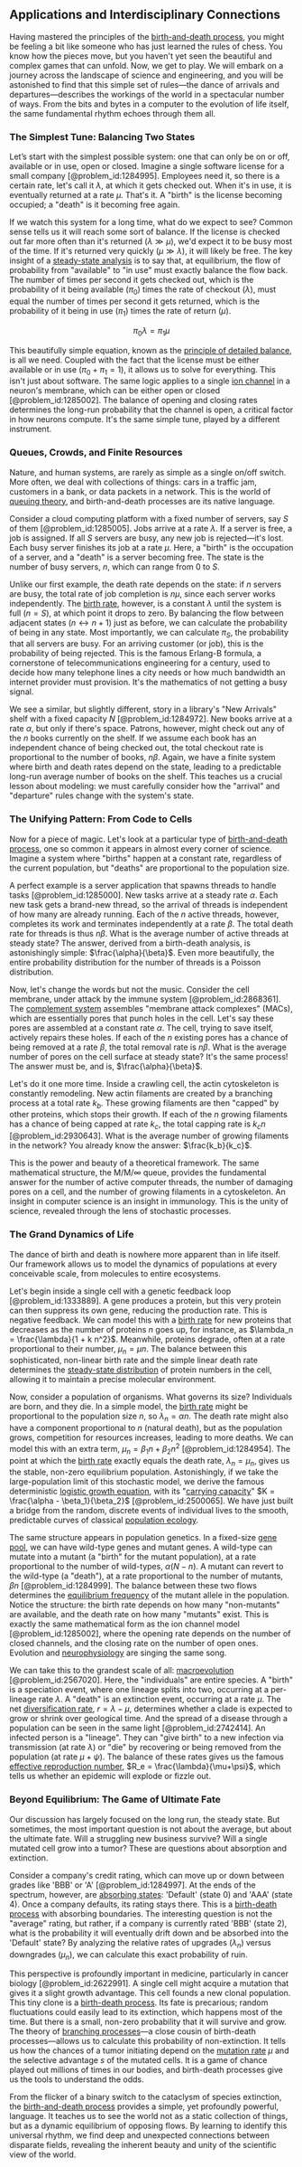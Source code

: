 ## Applications and Interdisciplinary Connections

Having mastered the principles of the [birth-and-death process](@article_id:275131), you might be feeling a bit like someone who has just learned the rules of chess. You know how the pieces move, but you haven't yet seen the beautiful and complex games that can unfold. Now, we get to play. We will embark on a journey across the landscape of science and engineering, and you will be astonished to find that this simple set of rules—the dance of arrivals and departures—describes the workings of the world in a spectacular number of ways. From the bits and bytes in a computer to the evolution of life itself, the same fundamental rhythm echoes through them all.

### The Simplest Tune: Balancing Two States

Let’s start with the simplest possible system: one that can only be on or off, available or in use, open or closed. Imagine a single software license for a small company [@problem_id:1284995]. Employees need it, so there is a certain rate, let's call it $\lambda$, at which it gets checked out. When it's in use, it is eventually returned at a rate $\mu$. That's it. A "birth" is the license becoming occupied; a "death" is it becoming free again.

If we watch this system for a long time, what do we expect to see? Common sense tells us it will reach some sort of balance. If the license is checked out far more often than it's returned ($\lambda \gg \mu$), we'd expect it to be busy most of the time. If it's returned very quickly ($\mu \gg \lambda$), it will likely be free. The key insight of a [steady-state analysis](@article_id:270980) is to say that, at equilibrium, the flow of probability from "available" to "in use" must exactly balance the flow back. The number of times per second it gets checked out, which is the probability of it being available ($\pi_0$) times the rate of checkout ($\lambda$), must equal the number of times per second it gets returned, which is the probability of it being in use ($\pi_1$) times the rate of return ($\mu$).

$$
\pi_0 \lambda = \pi_1 \mu
$$

This beautifully simple equation, known as the [principle of detailed balance](@article_id:200014), is all we need. Coupled with the fact that the license must be either available or in use ($\pi_0 + \pi_1 = 1$), it allows us to solve for everything. This isn't just about software. The same logic applies to a single [ion channel](@article_id:170268) in a neuron's membrane, which can be either open or closed [@problem_id:1285002]. The balance of opening and closing rates determines the long-run probability that the channel is open, a critical factor in how neurons compute. It's the same simple tune, played by a different instrument.

### Queues, Crowds, and Finite Resources

Nature, and human systems, are rarely as simple as a single on/off switch. More often, we deal with collections of things: cars in a traffic jam, customers in a bank, or data packets in a network. This is the world of [queuing theory](@article_id:273647), and birth-and-death processes are its native language.

Consider a cloud computing platform with a fixed number of servers, say $S$ of them [@problem_id:1285005]. Jobs arrive at a rate $\lambda$. If a server is free, a job is assigned. If all $S$ servers are busy, any new job is rejected—it's lost. Each busy server finishes its job at a rate $\mu$. Here, a "birth" is the occupation of a server, and a "death" is a server becoming free. The state is the number of busy servers, $n$, which can range from $0$ to $S$.

Unlike our first example, the death rate depends on the state: if $n$ servers are busy, the total rate of job completion is $n\mu$, since each server works independently. The [birth rate](@article_id:203164), however, is a constant $\lambda$ until the system is full ($n=S$), at which point it drops to zero. By balancing the flow between adjacent states ($n \leftrightarrow n+1$) just as before, we can calculate the probability of being in any state. Most importantly, we can calculate $\pi_S$, the probability that all servers are busy. For an arriving customer (or job), this is the probability of being rejected. This is the famous Erlang-B formula, a cornerstone of telecommunications engineering for a century, used to decide how many telephone lines a city needs or how much bandwidth an internet provider must provision. It's the mathematics of not getting a busy signal.

We see a similar, but slightly different, story in a library's "New Arrivals" shelf with a fixed capacity $N$ [@problem_id:1284972]. New books arrive at a rate $\alpha$, but only if there's space. Patrons, however, might check out any of the $n$ books currently on the shelf. If we assume each book has an independent chance of being checked out, the total checkout rate is proportional to the number of books, $n\beta$. Again, we have a finite system where birth and death rates depend on the state, leading to a predictable long-run average number of books on the shelf. This teaches us a crucial lesson about modeling: we must carefully consider how the "arrival" and "departure" rules change with the system's state.

### The Unifying Pattern: From Code to Cells

Now for a piece of magic. Let's look at a particular type of [birth-and-death process](@article_id:275131), one so common it appears in almost every corner of science. Imagine a system where "births" happen at a constant rate, regardless of the current population, but "deaths" are proportional to the population size.

A perfect example is a server application that spawns threads to handle tasks [@problem_id:1285000]. New tasks arrive at a steady rate $\alpha$. Each new task gets a brand-new thread, so the arrival of threads is independent of how many are already running. Each of the $n$ active threads, however, completes its work and terminates independently at a rate $\beta$. The total death rate for threads is thus $n\beta$. What is the average number of active threads at steady state? The answer, derived from a birth-death analysis, is astonishingly simple: $\frac{\alpha}{\beta}$. Even more beautifully, the entire probability distribution for the number of threads is a Poisson distribution.

Now, let's change the words but not the music. Consider the cell membrane, under attack by the immune system [@problem_id:2868361]. The [complement system](@article_id:142149) assembles "membrane attack complexes" (MACs), which are essentially pores that punch holes in the cell. Let's say these pores are assembled at a constant rate $\alpha$. The cell, trying to save itself, actively repairs these holes. If each of the $n$ existing pores has a chance of being removed at a rate $\beta$, the total removal rate is $n\beta$. What is the average number of pores on the cell surface at steady state? It's the same process! The answer must be, and is, $\frac{\alpha}{\beta}$.

Let's do it one more time. Inside a crawling cell, the actin cytoskeleton is constantly remodeling. New actin filaments are created by a branching process at a total rate $k_b$. These growing filaments are then "capped" by other proteins, which stops their growth. If each of the $n$ growing filaments has a chance of being capped at rate $k_c$, the total capping rate is $k_c n$ [@problem_id:2930643]. What is the average number of growing filaments in the network? You already know the answer: $\frac{k_b}{k_c}$.

This is the power and beauty of a theoretical framework. The same mathematical structure, the M/M/$\infty$ queue, provides the fundamental answer for the number of active computer threads, the number of damaging pores on a cell, and the number of growing filaments in a cytoskeleton. An insight in computer science is an insight in immunology. This is the unity of science, revealed through the lens of stochastic processes.

### The Grand Dynamics of Life

The dance of birth and death is nowhere more apparent than in life itself. Our framework allows us to model the dynamics of populations at every conceivable scale, from molecules to entire ecosystems.

Let's begin inside a single cell with a genetic feedback loop [@problem_id:1333889]. A gene produces a protein, but this very protein can then suppress its own gene, reducing the production rate. This is negative feedback. We can model this with a [birth rate](@article_id:203164) for new proteins that decreases as the number of proteins $n$ goes up, for instance, as $\lambda_n = \frac{\lambda}{1 + k n^2}$. Meanwhile, proteins degrade, often at a rate proportional to their number, $\mu_n = \mu n$. The balance between this sophisticated, non-linear birth rate and the simple linear death rate determines the [steady-state distribution](@article_id:152383) of protein numbers in the cell, allowing it to maintain a precise molecular environment.

Now, consider a population of organisms. What governs its size? Individuals are born, and they die. In a simple model, the [birth rate](@article_id:203164) might be proportional to the population size $n$, so $\lambda_n = \alpha n$. The death rate might also have a component proportional to $n$ (natural death), but as the population grows, competition for resources increases, leading to more deaths. We can model this with an extra term, $\mu_n = \beta_1 n + \beta_2 n^2$ [@problem_id:1284954]. The point at which the [birth rate](@article_id:203164) exactly equals the death rate, $\lambda_n = \mu_n$, gives us the stable, non-zero equilibrium population. Astonishingly, if we take the large-population limit of this stochastic model, we derive the famous deterministic [logistic growth equation](@article_id:148766), with its "[carrying capacity](@article_id:137524)" $K = \frac{\alpha - \beta_1}{\beta_2}$ [@problem_id:2500065]. We have just built a bridge from the random, discrete events of individual lives to the smooth, predictable curves of classical [population ecology](@article_id:142426).

The same structure appears in population genetics. In a fixed-size [gene pool](@article_id:267463), we can have wild-type genes and mutant genes. A wild-type can mutate into a mutant (a "birth" for the mutant population), at a rate proportional to the number of wild-types, $\alpha(N-n)$. A mutant can revert to the wild-type (a "death"), at a rate proportional to the number of mutants, $\beta n$ [@problem_id:1284999]. The balance between these two flows determines the [equilibrium frequency](@article_id:274578) of the mutant allele in the population. Notice the structure: the birth rate depends on how many "non-mutants" are available, and the death rate on how many "mutants" exist. This is exactly the same mathematical form as the ion channel model [@problem_id:1285002], where the opening rate depends on the number of closed channels, and the closing rate on the number of open ones. Evolution and [neurophysiology](@article_id:140061) are singing the same song.

We can take this to the grandest scale of all: [macroevolution](@article_id:275922) [@problem_id:2567020]. Here, the "individuals" are entire species. A "birth" is a speciation event, where one lineage splits into two, occurring at a per-lineage rate $\lambda$. A "death" is an extinction event, occurring at a rate $\mu$. The net [diversification rate](@article_id:186165), $r = \lambda - \mu$, determines whether a clade is expected to grow or shrink over geological time. And the spread of a disease through a population can be seen in the same light [@problem_id:2742414]. An infected person is a "lineage". They can "give birth" to a new infection via transmission (at rate $\lambda$) or "die" by recovering or being removed from the population (at rate $\mu+\psi$). The balance of these rates gives us the famous [effective reproduction number](@article_id:164406), $R_e = \frac{\lambda}{\mu+\psi}$, which tells us whether an epidemic will explode or fizzle out.

### Beyond Equilibrium: The Game of Ultimate Fate

Our discussion has largely focused on the long run, the steady state. But sometimes, the most important question is not about the average, but about the ultimate fate. Will a struggling new business survive? Will a single mutated cell grow into a tumor? These are questions about absorption and extinction.

Consider a company's credit rating, which can move up or down between grades like 'BBB' or 'A' [@problem_id:1284997]. At the ends of the spectrum, however, are [absorbing states](@article_id:160542): 'Default' (state 0) and 'AAA' (state 4). Once a company defaults, its rating stays there. This is a [birth-death process](@article_id:168101) with absorbing boundaries. The interesting question is not the "average" rating, but rather, if a company is currently rated 'BBB' (state 2), what is the probability it will eventually drift down and be absorbed into the 'Default' state? By analyzing the relative rates of upgrades ($\lambda_n$) versus downgrades ($\mu_n$), we can calculate this exact probability of ruin.

This perspective is profoundly important in medicine, particularly in cancer biology [@problem_id:2622991]. A single cell might acquire a mutation that gives it a slight growth advantage. This cell founds a new clonal population. This tiny clone is a [birth-death process](@article_id:168101). Its fate is precarious; random fluctuations could easily lead to its extinction, which happens most of the time. But there is a small, non-zero probability that it will survive and grow. The theory of [branching processes](@article_id:275554)—a close cousin of birth-death processes—allows us to calculate this probability of non-extinction. It tells us how the chances of a tumor initiating depend on the [mutation rate](@article_id:136243) $\mu$ and the selective advantage $s$ of the mutated cells. It is a game of chance played out millions of times in our bodies, and birth-death processes give us the tools to understand the odds.

From the flicker of a binary switch to the cataclysm of species extinction, the [birth-and-death process](@article_id:275131) provides a simple, yet profoundly powerful, language. It teaches us to see the world not as a static collection of things, but as a dynamic equilibrium of opposing flows. By learning to identify this universal rhythm, we find deep and unexpected connections between disparate fields, revealing the inherent beauty and unity of the scientific view of the world.